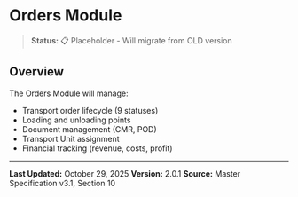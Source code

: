 # Orders Module

> **Status:** 📋 Placeholder - Will migrate from OLD version

## Overview

The Orders Module will manage:
- Transport order lifecycle (9 statuses)
- Loading and unloading points
- Document management (CMR, POD)
- Transport Unit assignment
- Financial tracking (revenue, costs, profit)

---

**Last Updated:** October 29, 2025
**Version:** 2.0.1
**Source:** Master Specification v3.1, Section 10
